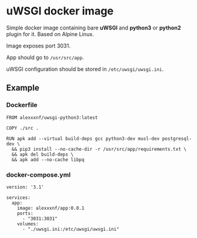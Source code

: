 # uWSGI docker image

Simple docker image containing bare **uWSGI** and **python3** or **python2** plugin for it.
Based on Alpine Linux.

Image exposes port 3031.

App should go to `/usr/src/app`.

uWSGI configuration should be stored in `/etc/uwsgi/uwsgi.ini`.

## Example

### Dockerfile

```
FROM alexxxnf/uwsgi-python3:latest

COPY ./src .

RUN apk add --virtual build-deps gcc python3-dev musl-dev postgresql-dev \
  && pip3 install --no-cache-dir -r /usr/src/app/requirements.txt \
  && apk del build-deps \
  && apk add --no-cache libpq
```

### docker-compose.yml

```
version: '3.1'

services:
  app:
    image: alexxxnf/app:0.0.1
    ports:
      - "3031:3031"
    volumes:
      - "./uwsgi.ini:/etc/uwsgi/uwsgi.ini"
```
